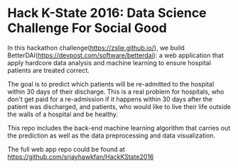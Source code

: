 # Hack K-State 2016: Data Science Challenge For Social Good

In this hackathon challenge(https://zslie.github.io/), we build BetterDAI(https://devpost.com/software/betterdai): a web application that apply hardcore
data analysis and machine learning to ensure hospital patients are treated correct.

The goal is to predict which patients will be re-admitted to the hospital within 30 days of their discharge. 
This is a real problem for hospitals, who don't get paid for a re-admission if it happens within 30 days 
after the patient was discharged, and patients, who would like to live their life outside the walls of 
a hospital and be healthy.

This repo includes the back-end machine learning algorithm that carries out the prediction as well as the data preprocessing and data visualization.    

The full web app repo could be found at https://github.com/srjayhawkfan/HackKState2016 

